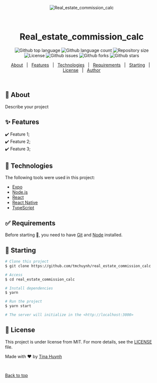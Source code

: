 <div align="center" id="top"> 
  <img src="./.github/app.gif" alt="Real_estate_commission_calc" />

  &#xa0;

  <!-- <a href="https://real_estate_commission_calc.netlify.app">Demo</a> -->
</div>

<h1 align="center">Real_estate_commission_calc</h1>

<p align="center">
  <img alt="Github top language" src="https://img.shields.io/github/languages/top/tmchuynh/real_estate_commission_calc?color=56BEB8">

  <img alt="Github language count" src="https://img.shields.io/github/languages/count/tmchuynh/real_estate_commission_calc?color=56BEB8">

  <img alt="Repository size" src="https://img.shields.io/github/repo-size/tmchuynh/real_estate_commission_calc?color=56BEB8">

  <img alt="License" src="https://img.shields.io/github/license/tmchuynh/real_estate_commission_calc?color=56BEB8">

  <img alt="Github issues" src="https://img.shields.io/github/issues/tmchuynh/real_estate_commission_calc?color=56BEB8" />

  <img alt="Github forks" src="https://img.shields.io/github/forks/tmchuynh/real_estate_commission_calc?color=56BEB8" />

  <img alt="Github stars" src="https://img.shields.io/github/stars/tmchuynh/real_estate_commission_calc?color=56BEB8" />
</p>

<!-- Status -->

<!-- <h4 align="center"> 
	🚧  Real_estate_commission_calc 🚀 Under construction...  🚧
</h4> 

<hr> -->

<p align="center">
  <a href="#dart-about">About</a> &#xa0; | &#xa0; 
  <a href="#sparkles-features">Features</a> &#xa0; | &#xa0;
  <a href="#rocket-technologies">Technologies</a> &#xa0; | &#xa0;
  <a href="#white_check_mark-requirements">Requirements</a> &#xa0; | &#xa0;
  <a href="#checkered_flag-starting">Starting</a> &#xa0; | &#xa0;
  <a href="#memo-license">License</a> &#xa0; | &#xa0;
  <a href="https://github.com/tmchuynh" target="_blank">Author</a>
</p>

<br>

## :dart: About ##

Describe your project

## :sparkles: Features ##

:heavy_check_mark: Feature 1;\
:heavy_check_mark: Feature 2;\
:heavy_check_mark: Feature 3;

## :rocket: Technologies ##

The following tools were used in this project:

- [Expo](https://expo.io/)
- [Node.js](https://nodejs.org/en/)
- [React](https://pt-br.reactjs.org/)
- [React Native](https://reactnative.dev/)
- [TypeScript](https://www.typescriptlang.org/)

## :white_check_mark: Requirements ##

Before starting :checkered_flag:, you need to have [Git](https://git-scm.com) and [Node](https://nodejs.org/en/) installed.

## :checkered_flag: Starting ##

```bash
# Clone this project
$ git clone https://github.com/tmchuynh/real_estate_commission_calc

# Access
$ cd real_estate_commission_calc

# Install dependencies
$ yarn

# Run the project
$ yarn start

# The server will initialize in the <http://localhost:3000>
```

## :memo: License ##

This project is under license from MIT. For more details, see the [LICENSE](LICENSE.md) file.


Made with :heart: by <a href="https://github.com/tmchuynh" target="_blank">Tina Huynh</a>

&#xa0;

<a href="#top">Back to top</a>
